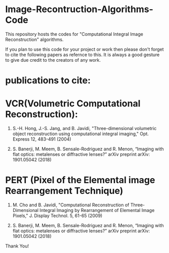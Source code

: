 # Image-Recontruction-Algorithms-Code
This repository hosts the codes for "Computational Integral Image Reconstruction" algorithms. 

If you plan to use this code for your project or work then please don't forget to cite the following papers as refernce to this. It is always a good gesture to give due credit to the creators of any work.

publications to cite:
==========================

VCR(Volumetric Computational Reconstruction):
==============================================
1. S.-H. Hong, J.-S. Jang, and B. Javidi, "Three-dimensional volumetric object reconstruction using computational integral imaging," Opt. Express 12, 483-491 (2004)

2.  S. Banerji, M. Meem, B. Sensale-Rodriguez and R. Menon, “Imaging with flat optics: metalenses or diffractive lenses?” arXiv preprint arXiv: 1901.05042 (2018)

PERT (Pixel of the Elemental image Rearrangement Technique)
=============================================================
1. M. Cho and B. Javidi, "Computational Reconstruction of Three-Dimensional Integral Imaging by Rearrangement of Elemental Image Pixels," J. Display Technol. 5, 61-65 (2009)

2. S. Banerji, M. Meem, B. Sensale-Rodriguez and R. Menon, “Imaging with flat optics: metalenses or diffractive lenses?” arXiv preprint arXiv: 1901.05042 (2018)


Thank You!

